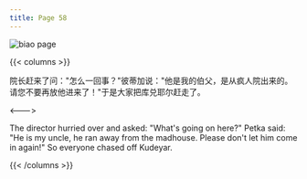 ```yaml
---
title: Page 58
---
```


![biao page](./../../images/biao/seifert0726_biao_0052_058.jpg)

{{< columns >}}

院长赶来了问："怎么一回事？"彼蒂加说："他是我的伯父，是从疯人院出来的。请您不要再放他进来了！"于是大家把库兑耶尔赶走了。

<--->

The director hurried over and asked: "What's going on here?" Petka said: "He is my uncle, he ran away from the madhouse. Please don't let him come in again!" So everyone chased off Kudeyar.

{{< /columns >}}
